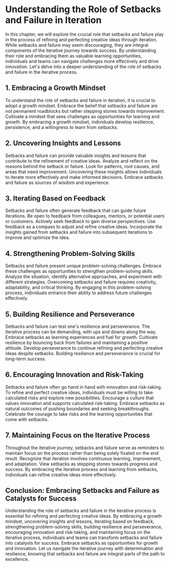Understanding the Role of Setbacks and Failure in Iteration
====================================================================

In this chapter, we will explore the crucial role that setbacks and failure play in the process of refining and perfecting creative ideas through iteration. While setbacks and failure may seem discouraging, they are integral components of the iterative journey towards success. By understanding their role and embracing them as valuable learning opportunities, individuals and teams can navigate challenges more effectively and drive innovation. Let's delve into a deeper understanding of the role of setbacks and failure in the iterative process.

1\. Embracing a Growth Mindset
-----------------------------

To understand the role of setbacks and failure in iteration, it is crucial to adopt a growth mindset. Embrace the belief that setbacks and failure are not permanent roadblocks but rather stepping stones towards improvement. Cultivate a mindset that sees challenges as opportunities for learning and growth. By embracing a growth mindset, individuals develop resilience, persistence, and a willingness to learn from setbacks.

2\. Uncovering Insights and Lessons
----------------------------------

Setbacks and failure can provide valuable insights and lessons that contribute to the refinement of creative ideas. Analyze and reflect on the reasons behind the setback or failure. Look for patterns, root causes, and areas that need improvement. Uncovering these insights allows individuals to iterate more effectively and make informed decisions. Embrace setbacks and failure as sources of wisdom and experience.

3\. Iterating Based on Feedback
------------------------------

Setbacks and failure often generate feedback that can guide future iterations. Be open to feedback from colleagues, mentors, or potential users or customers. Actively seek feedback to gain diverse perspectives. Use feedback as a compass to adjust and refine creative ideas. Incorporate the insights gained from setbacks and failure into subsequent iterations to improve and optimize the idea.

4\. Strengthening Problem-Solving Skills
---------------------------------------

Setbacks and failure present unique problem-solving challenges. Embrace these challenges as opportunities to strengthen problem-solving skills. Analyze the situation, identify alternative approaches, and experiment with different strategies. Overcoming setbacks and failure requires creativity, adaptability, and critical thinking. By engaging in this problem-solving process, individuals enhance their ability to address future challenges effectively.

5\. Building Resilience and Perseverance
---------------------------------------

Setbacks and failure can test one's resilience and perseverance. The iterative process can be demanding, with ups and downs along the way. Embrace setbacks as learning experiences and fuel for growth. Cultivate resilience by bouncing back from failures and maintaining a positive attitude. Develop perseverance to continue refining and perfecting creative ideas despite setbacks. Building resilience and perseverance is crucial for long-term success.

6\. Encouraging Innovation and Risk-Taking
-----------------------------------------

Setbacks and failure often go hand in hand with innovation and risk-taking. To refine and perfect creative ideas, individuals must be willing to take calculated risks and explore new possibilities. Encourage a culture that values innovation and supports calculated risk-taking. Embrace setbacks as natural outcomes of pushing boundaries and seeking breakthroughs. Celebrate the courage to take risks and the learning opportunities that come with setbacks.

7\. Maintaining Focus on the Iterative Process
---------------------------------------------

Throughout the iterative journey, setbacks and failure serve as reminders to maintain focus on the process rather than being solely fixated on the end result. Recognize that iteration involves continuous learning, improvement, and adaptation. View setbacks as stepping stones towards progress and success. By embracing the iterative process and learning from setbacks, individuals can refine creative ideas more effectively.

Conclusion: Embracing Setbacks and Failure as Catalysts for Success
-------------------------------------------------------------------

Understanding the role of setbacks and failure in the iterative process is essential for refining and perfecting creative ideas. By embracing a growth mindset, uncovering insights and lessons, iterating based on feedback, strengthening problem-solving skills, building resilience and perseverance, encouraging innovation and risk-taking, and maintaining focus on the iterative process, individuals and teams can transform setbacks and failure into catalysts for success. Embrace setbacks as opportunities for growth and innovation. Let us navigate the iterative journey with determination and resilience, knowing that setbacks and failure are integral parts of the path to excellence.
